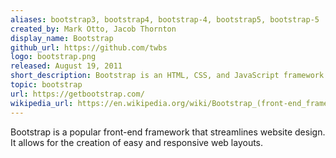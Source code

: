 ```yaml
---
aliases: bootstrap3, bootstrap4, bootstrap-4, bootstrap5, bootstrap-5
created_by: Mark Otto, Jacob Thornton
display_name: Bootstrap
github_url: https://github.com/twbs
logo: bootstrap.png
released: August 19, 2011
short_description: Bootstrap is an HTML, CSS, and JavaScript framework.
topic: bootstrap
url: https://getbootstrap.com/
wikipedia_url: https://en.wikipedia.org/wiki/Bootstrap_(front-end_framework)
---
```

Bootstrap is a popular front-end framework that streamlines website design. It allows for the creation of easy and responsive web layouts.
